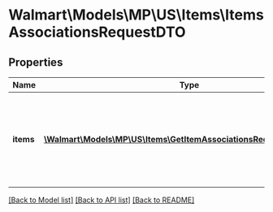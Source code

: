 # Walmart\Models\MP\US\Items\ItemsAssociationsRequestDTO

## Properties

Name | Type | Description | Notes
------------ | ------------- | ------------- | -------------
**items** | [**\Walmart\Models\MP\US\Items\GetItemAssociationsRequestItemsInner[]**](GetItemAssociationsRequestItemsInner.md) | List of items whose associations need to be fetched. It should not have more than 50 items. |


[[Back to Model list]](./) [[Back to API list]](../../../../../README.md#supported-apis) [[Back to README]](../../../../../README.md)
